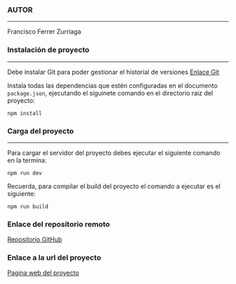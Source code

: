### AUTOR
---
Francisco Ferrer Zurriaga

### Instalación de proyecto
---
Debe instalar Git para poder gestionar el historial de versiones <a href="https://git-scm.com/">Enlace Git</a>

Instala todas las dependencias que estén configuradas en el documento `package.json`, ejecutando el siguinete comando en el directorio raiz del proyecto:

```
npm install
```

### Carga del proyecto
---
Para cargar el servidor del proyecto debes ejecutar el siguiente comando en la termina:
```
npm run dev
```

Recuerda, para compilar el build del proyecto el comando a ejecutar es el siguiente:
```
npm run build
```

### Enlace del repositorio remoto
<a href="[https://github.com/pakitof/pec2](https://github.com/pakitof/pec1-html-css-I)">Repositorio GitHub</a>

### Enlace a la url del proyecto
<a href=" https://fabulous-muffin-96afa5.netlify.app/">Pagina web del proyecto</a>

